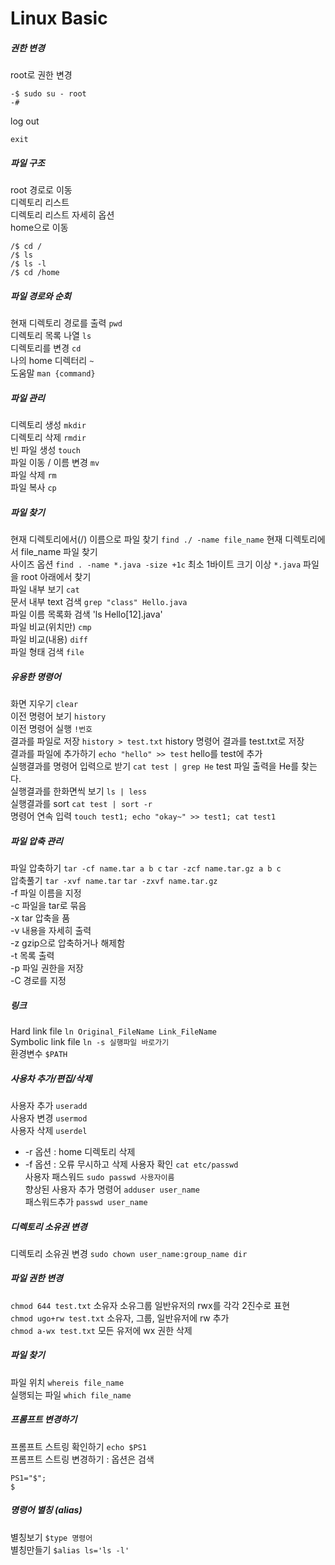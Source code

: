 # Linux Basic
##### 권한 변경
root로 권한 변경
```{.bash}
-$ sudo su - root
-#
```  
log out
```{.bash}
exit
```
##### 파일 구조
root 경로로 이동  
디렉토리 리스트  
디렉토리 리스트 자세히 옵션  
home으로 이동
```{.bash}
/$ cd /
/$ ls
/$ ls -l
/$ cd /home
```

##### 파일 경로와 순회
현재 디렉토리 경로를 출력 `pwd`  
디렉토리 목록 나열 `ls`  
디렉토리를 변경 `cd`  
나의 home 디렉터리 `~`  
도움말 `man {command}`

##### 파일 관리
디렉토리 생성 `mkdir`  
디렉토리 삭제 `rmdir`  
빈 파일 생성 `touch`  
파일 이동 / 이름 변경 `mv`  
파일 삭제 `rm`  
파일 복사 `cp`  

##### 파일 찾기
현재 디렉토리에서(/) 이름으로 파일 찾기 `find ./ -name file_name` 현재 디렉토리에서 file_name 파일 찾기  
사이즈 옵션 `find . -name *.java -size +1c` 최소 1바이트 크기 이상 `*.java` 파일을 root 아래에서 찾기  
파일 내부 보기 `cat`  
문서 내부 text 검색 `grep "class" Hello.java`  
파일 이름 목록화 검색 'ls Hello[12].java'  
파일 비교(위치만) `cmp`  
파일 비교(내용) `diff`  
파일 형태 검색 `file`  

##### 유용한 명령어
화면 지우기 `clear`  
이전 명령어 보기 `history`  
이전 명령어 실행 `!번호`  
결과를 파일로 저장 `history > test.txt` history 명령어 결과를 test.txt로 저장   
결과를 파일에 추가하기 `echo "hello" >> test` hello를 test에 추가  
실행결과를 명령어 입력으로 받기 `cat test | grep He` test 파일 출력을 He를 찾는다.  
실행결과를 한화면씩 보기 `ls | less`  
실행결과를 sort `cat test | sort -r`  
명령어 연속 입력 `touch test1; echo "okay~" >> test1; cat test1`

##### 파일 압축 관리
파일 압축하기 `tar -cf name.tar a b c` `tar -zcf name.tar.gz a b c`  
압축풀기 `tar -xvf name.tar`  `tar -zxvf name.tar.gz`  
   -f 파일 이름을 지정  
   -c 파일을 tar로 묶음  
   -x tar 압축을 품  
   -v 내용을 자세히 출력  
   -z gzip으로 압축하거나 해제함  
   -t 목록 출력  
   -p 파일 권한을 저장  
   -C 경로를 지정  

##### 링크
Hard link file `ln Original_FileName Link_FileName`  
Symbolic link file `ln -s 실행파일 바로가기`  
환경변수 `$PATH`  

##### 사용차 추가/편집/삭제
사용자 추가 `useradd`  
사용자 변경 `usermod`  
사용자 삭제 `userdel`  
   - -r 옵션 : home 디렉토리 삭제
   - -f 옵션 : 오류 무시하고 삭제
사용자 확인 `cat etc/passwd`  
사용자 패스워드 `sudo passwd 사용자이름`  
향상된 사용자 추가 명령어 `adduser user_name`  
패스워드추가 `passwd user_name`  

##### 디렉토리 소유권 변경  
디렉토리 소유권 변경 `sudo chown user_name:group_name dir` 

##### 파일 권한 변경
`chmod 644 test.txt` 소유자 소유그룹 일반유저의 rwx를 각각 2진수로 표현  
`chmod ugo+rw test.txt` 소유자, 그룹, 일반유저에 rw 추가  
`chmod a-wx test.txt` 모든 유저에 wx 권한 삭제   

##### 파일 찾기
파일 위치 `whereis file_name`  
실행되는 파일 `which file_name`  

##### 프롬프트 변경하기
프롬프트 스트링 확인하기 `echo $PS1`  
프롬프트 스트링 변경하기 : 옵션은 검색  
```
PS1="$";
$
```

##### 명령어 별칭 (alias)
별칭보기 `$type 명령어`  
별칭만들기 `$alias ls='ls -l'`   
